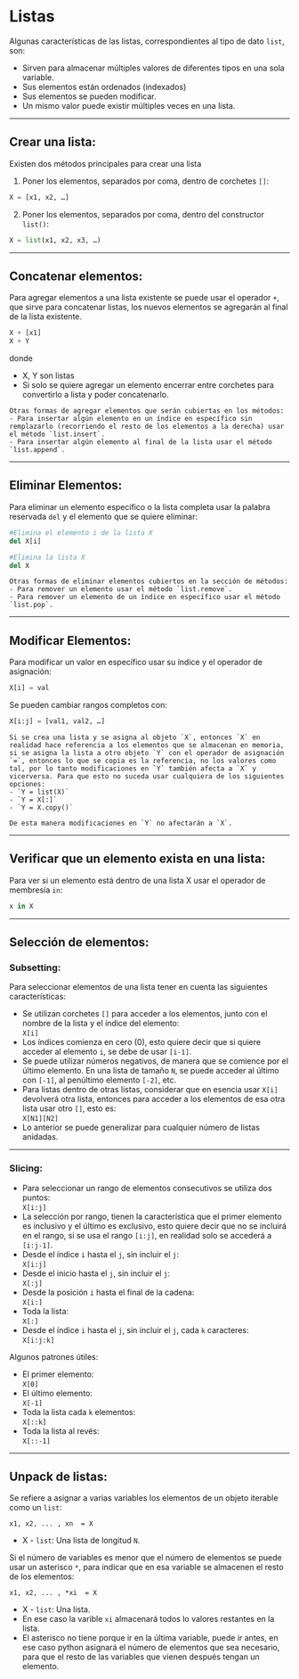 # Listas

Algunas características de las listas, correspondientes al tipo de dato `list`, son:
- Sirven para almacenar múltiples valores de diferentes tipos en una sola variable. 
- Sus elementos están ordenados (indexados)
- Sus elementos se pueden modificar.
- Un mismo valor puede existir múltiples veces en una lista.

---
## Crear una lista:
Existen dos métodos principales para crear una lista
1.	Poner los elementos, separados por coma, dentro de corchetes `[]`:
```python
X = [x1, x2, …]
```
2.	Poner los elementos, separados por coma, dentro del constructor `list()`:
```python
X = list(x1, x2, x3, …)
```

---
##  Concatenar elementos:

Para agregar elementos a una lista existente se puede usar el operador `+`, que sirve para concatenar listas, los nuevos elementos se agregarán al final de la lista existente.
```python
X + [x1]
X + Y
```
donde
- X, Y son listas
- Si solo se quiere agregar un elemento encerrar entre corchetes para convertirlo a lista y poder concatenarlo.

```{note}
Otras formas de agregar elementos que serán cubiertas en los métodos:
- Para insertar algún elemento en un índice en específico sin remplazarlo (recorriendo el resto de los elementos a la derecha) usar el método `list.insert`.
- Para insertar algún elemento al final de la lista usar el método `list.append`.
```

---
## Eliminar Elementos:

Para eliminar un elemento específico o la lista completa usar la palabra reservada `del` y el elemento que se quiere eliminar:
```python
#Elimina el elemento i de la lista X
del X[i]

#Elimina la lista X
del X		
```

```{note}
Otras formas de eliminar elementos cubiertos en la sección de métodos:
- Para remover un elemento usar el método `list.remove`.
- Para remover un elemento de un índice en específico usar el método `list.pop`.
```	

---
## Modificar Elementos:

Para modificar un valor en específico usar su índice y el operador de asignación:
```python
X[i] = val
```

Se pueden cambiar rangos completos con:
```python
X[i:j] = [val1, val2, …]
```

```{warning}
Si se crea una lista y se asigna al objeto `X`, entonces `X` en realidad hace referencia a los elementos que se almacenan en memoria, si se asigna la lista a otro objeto `Y` con el operador de asignación `=`, entonces lo que se copia es la referencia, no los valores como tal, por lo tanto modificaciones en `Y` también afecta a `X` y vicerversa. Para que esto no suceda usar cualquiera de los siguientes opciones:
- `Y = list(X)`
- `Y = X[:]`
- `Y = X.copy()`

De esta manera modificaciones en `Y` no afectarán a `X`.
```

---
## Verificar que un elemento exista en una lista:
Para ver si un elemento está dentro de una lista X usar el operador de membresía `in`:
```python
x in X
```

---
## Selección de elementos: 

### Subsetting:
Para seleccionar elementos de una lista tener en cuenta las siguientes características:
- Se utilizan corchetes `[]` para acceder a los elementos, junto con el nombre de la lista y el índice del elemento: <br/>
`X[i]`
- Los índices comienza en cero (0), esto quiere decir que si quiere acceder al elemento `i`, se debe de usar `[i-1]`.
- Se puede utilizar números negativos, de manera que se comience por el último elemento. En una lista de tamaño `N`, se puede acceder al último con `[-1]`, al penúltimo elemento `[-2]`, etc.
- Para listas dentro de otras listas, considerar que en esencia usar `X[i]` devolverá otra lista, entonces para acceder a los elementos de esa otra lista usar otro `[]`, esto es: <br/> `X[N1][N2]`
- Lo anterior se puede generalizar para cualquier número de listas anidadas.

---
### Slicing:
- Para seleccionar un rango de elementos consecutivos se utiliza dos puntos: <br/> `X[i:j]`
- La selección por rango, tienen la característica que el primer elemento es inclusivo y el último es exclusivo, esto quiere decir que no se incluirá en el rango, si se usa el rango `[i:j]`, en realidad solo se accederá a `[i:j-1]`.
- Desde el índice `i` hasta el `j`, sin incluir el `j`: <br> `X[i:j]`
- Desde el inicio hasta el `j`, sin incluir el `j`: <br> `X[:j]`
- Desde la posición `i` hasta el final de la cadena: <br>`X[i:]`
- Toda la lista: <br> `X[:]`
- Desde el índice `i` hasta el `j`, sin incluir el `j`, cada `k` caracteres: <br> `X[i:j:k]`

Algunos patrones útiles:
- El primer elemento: <br> `X[0]`
- El último elemento: <br> `X[-1]`
- Toda la lista cada `k` elementos: <br> `X[::k]`
- Toda la lista al revés: <br> `X[::-1]`

---
## Unpack de listas:

Se refiere a asignar a varias variables los elementos de un objeto iterable como un `list`:
```
x1, x2, ... , xn  = X
```
- X \- `list`: Una lista de longitud `N`.

Si el número de variables es menor que el número de elementos se puede usar un asterisco `*`, para indicar que en esa variable se almacenen el resto de los elementos:
```
x1, x2, ... , *xi  = X
```
- X \- `list`: Una lista.
- En ese caso la varible `xi` almacenará todos lo valores restantes en la lista.
- El asterisco no tiene porque ir en la última variable, puede ir antes, en ese caso python asignará el número de elementos que sea necesario, para que el resto de las variables que vienen después tengan un elemento.
